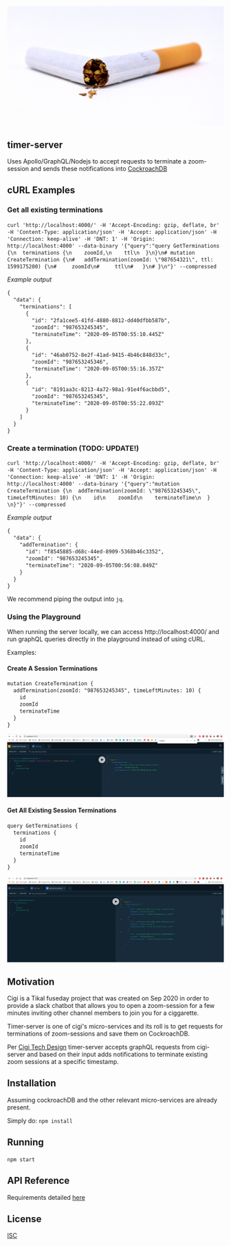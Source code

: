 ![terminate zoom session](./assets/cigi-timer.jpeg)

## timer-server

Uses Apollo/GraphQL/Nodejs to accept requests to terminate a zoom-session and sends these notifications into [CockroachDB](https://www.cockroachlabs.com/)

## cURL Examples

### Get all existing terminations
```
curl 'http://localhost:4000/' -H 'Accept-Encoding: gzip, deflate, br' -H 'Content-Type: application/json' -H 'Accept: application/json' -H 'Connection: keep-alive' -H 'DNT: 1' -H 'Origin: http://localhost:4000' --data-binary '{"query":"query GetTerminations {\n  terminations {\n    zoomId,\n    ttl\n  }\n}\n# mutation CreateTermination {\n#   addTermination(zoomId: \"987654321\", ttl: 1599175200) {\n#     zoomId\n#     ttl\n#   }\n# }\n"}' --compressed
```

*Example output*
```
{
  "data": {
    "terminations": [
      {
        "id": "2fa1cee5-41fd-4880-8812-dd40dfbb587b",
        "zoomId": "987653245345",
        "terminateTime": "2020-09-05T00:55:10.445Z"
      },
      {
        "id": "46ab0752-8e2f-41ad-9415-4b46c848d33c",
        "zoomId": "987653245346",
        "terminateTime": "2020-09-05T00:55:16.357Z"
      },
      {
        "id": "8191aa3c-8213-4a72-98a1-91e4f6acbbd5",
        "zoomId": "987653245345",
        "terminateTime": "2020-09-05T00:55:22.093Z"
      }
    ]
  }
}
```

### Create a termination (TODO: UPDATE!)
```
curl 'http://localhost:4000/' -H 'Accept-Encoding: gzip, deflate, br' -H 'Content-Type: application/json' -H 'Accept: application/json' -H 'Connection: keep-alive' -H 'DNT: 1' -H 'Origin: http://localhost:4000' --data-binary '{"query":"mutation CreateTermination {\n  addTermination(zoomId: \"987653245345\", timeLeftMinutes: 10) {\n    id\n    zoomId\n    terminateTime\n  }  \n}"}' --compressed
```

*Example output*
```
{
  "data": {
    "addTermination": {
      "id": "f8545885-d68c-44ed-8909-5368b46c3352",
      "zoomId": "987653245345",
      "terminateTime": "2020-09-05T00:56:08.049Z"
    }
  }
}
```

We recommend piping the output into `jq`.

### Using the Playground

When running the server locally, we can access http://localhost:4000/ and run graphQL queries directly in the playground instead of using cURL.

Examples:

#### Create A Session Terminations
```
mutation CreateTermination {
  addTermination(zoomId: "987653245345", timeLeftMinutes: 10) {
    id
    zoomId
    terminateTime
  }  
}
```
![create a termination](./assets/playground_create.png)

#### Get All Existing Session Terminations
```
query GetTerminations {
  terminations {
    id
    zoomId
    terminateTime
  }
}
```
![get existing terminations](./assets/playground_get.png)


## Motivation

Cigi is a Tikal fuseday project that was created on Sep 2020 in order to provide a slack chatbot that allows you to open a zoom-session for a few minutes inviting other channel members to join you for a ciggarette. 

Timer-server is one of cigi's micro-services and its roll is to get requests for terminations of zoom-sessions and save them on CockroachDB.

Per [Cigi Tech Design](https://gitlab.com/tikal-fuse/fuseday2020/group2/test/-/wikis/Cigi-tech-design) timer-server accepts graphQL requests from cigi-server and based on their input adds notifications to terminate existing zoom sessions at a specific timestamp.

## Installation

Assuming cockroachDB and the other relevant micro-services are already present. 

Simply do: `npm install`

## Running

`npm start`

## API Reference

Requirements detailed [here](https://gitlab.com/tikal-fuse/fuseday2020/group2/test/-/issues/7)

## License

[ISC](https://en.wikipedia.org/wiki/ISC_license)